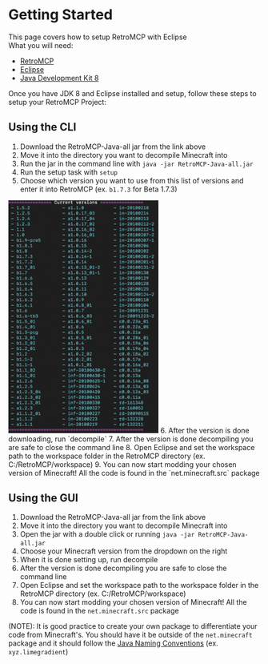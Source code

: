 # Getting Started

This page covers how to setup RetroMCP with Eclipse  
What you will need:  
- [RetroMCP](https://github.com/MCPHackers/RetroMCP-Java/releases/tag/v1.0-pre3)  
- [Eclipse](https://eclipseide.org/)  
- [Java Development Kit 8](https://www.oracle.com/java/technologies/javase/javase8-archive-downloads.html)  

Once you have JDK 8 and Eclipse installed and setup, follow these steps to setup your RetroMCP Project:  

## Using the CLI

1. Download the RetroMCP-Java-all jar from the link above  
2. Move it into the directory you want to decompile Minecraft into  
3. Run the jar in the command line with `java -jar RetroMCP-Java-all.jar`  
4. Run the setup task with `setup`  
5. Choose which version you want to use from this list of versions and enter it into RetroMCP (ex. `b1.7.3` for Beta 1.7.3)
<img src="../versionlist.png" alt="image" style="width:300px;height:auto;">  
6. After the version is done downloading, run `decompile`  
7. After the version is done decompiling you are safe to close the command line  
8. Open Eclipse and set the workspace path to the workspace folder in the RetroMCP directory (ex. C:/RetroMCP/workspace)  
9. You can now start modding your chosen version of Minecraft! All the code is found in the `net.minecraft.src` package  

## Using the GUI
1. Download the RetroMCP-Java-all jar from the link above  
2. Move it into the directory you want to decompile Minecraft into  
3. Open the jar with a double click or running `java -jar RetroMCP-Java-all.jar`
4. Choose your Minecraft version from the dropdown on the right
5. When it is done setting up, run decompile
6. After the version is done decompiling you are safe to close the command line  
7. Open Eclipse and set the workspace path to the workspace folder in the RetroMCP directory (ex. C:/RetroMCP/workspace)  
8. You can now start modding your chosen version of Minecraft! All the code is found in the `net.minecraft.src` package  

(NOTE): It is good practice to create your own package to differentiate your code from Minecraft's. You should have it be outside of the `net.minecraft` package and it should follow the [Java Naming Conventions](https://docs.oracle.com/javase/tutorial/java/package/namingpkgs.html) (ex. `xyz.limegradient`)